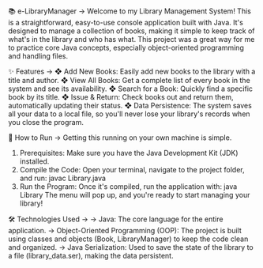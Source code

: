 📚 e-LibraryManager ->
Welcome to my Library Management System! This is a straightforward, easy-to-use console application
built with Java. It's designed to manage a collection of books, making it simple to keep track of what's
in the library and who has what.
This project was a great way for me to practice core Java concepts, especially object-oriented
programming and handling files.

✨ Features ->
❖ Add New Books: Easily add new books to the library with a title and author.
❖ View All Books: Get a complete list of every book in the system and see its availability.
❖ Search for a Book: Quickly find a specific book by its title.
❖ Issue & Return: Check books out and return them, automatically updating their status.
❖ Data Persistence: The system saves all your data to a local file, so you'll never lose your
library's records when you close the program.

🚀 How to Run ->
Getting this running on your own machine is simple.
1. Prerequisites: Make sure you have the Java Development Kit (JDK) installed.
2. Compile the Code: Open your terminal, navigate to the project folder, and run:
javac Library.java
3. Run the Program: Once it's compiled, run the application with:
java Library
The menu will pop up, and you're ready to start managing your library!

🛠 Technologies Used ->
-> Java: The core language for the entire application.
-> Object-Oriented Programming (OOP): The project is built using classes and objects (Book,
LibraryManager) to keep the code clean and organized.
-> Java Serialization: Used to save the state of the library to a file (library_data.ser), making the
data persistent.
